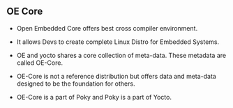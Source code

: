 ## OE Core

- Open Embedded Core offers best cross compiler environment.

- It allows Devs to create complete Linux Distro for Embedded Systems.

- OE and yocto shares a core collection of meta-data. These metadata are called OE-Core.

- OE-Core is not a reference distribution but offers data and meta-data designed to be the foundation for others.

- OE-Core is a part of Poky and Poky is a part of Yocto.